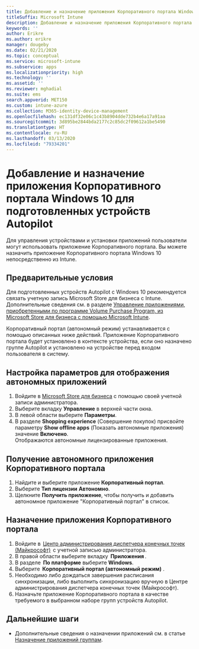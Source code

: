 ```yaml
---
title: Добавление и назначение приложения Корпоративного портала Windows 10 для подготовленных устройств Autopilot
titleSuffix: Microsoft Intune
description: Добавление и назначение приложения Корпоративного портала Windows 10 в Intune для подготовленных устройств Autopilot.
keywords: ''
author: Erikre
ms.author: erikre
manager: dougeby
ms.date: 02/21/2020
ms.topic: conceptual
ms.service: microsoft-intune
ms.subservice: apps
ms.localizationpriority: high
ms.technology: ''
ms.assetid: ''
ms.reviewer: mghadial
ms.suite: ems
search.appverid: MET150
ms.custom: intune-azure
ms.collection: M365-identity-device-management
ms.openlocfilehash: ec131df32e06c1c43b8904dde732b4e6a17a91aa
ms.sourcegitcommit: 3d895be2844bda2177c2c85dc2f09612a1be5490
ms.translationtype: HT
ms.contentlocale: ru-RU
ms.lasthandoff: 03/13/2020
ms.locfileid: "79334201"
---
```

# <a name="add-and-assign-the-windows-10-company-portal-app-for-autopilot-provisioned-devices"></a>Добавление и назначение приложения Корпоративного портала Windows 10 для подготовленных устройств Autopilot

Для управления устройствами и установки приложений пользователи могут использовать приложение Корпоративного портала. Вы можете назначить приложение Корпоративного портала Windows 10 непосредственно из Intune. 

## <a name="prerequisites"></a>Предварительные условия

Для подготовленных устройств Autopilot с Windows 10 рекомендуется связать учетную запись Microsoft Store для бизнеса с Intune. Дополнительные сведения см. в разделе [Управление приложениями, приобретенными по программе Volume Purchase Program, из Microsoft Store для бизнеса с помощью Microsoft Intune](windows-store-for-business.md).

Корпоративный портал (автономный режим) устанавливается с помощью описанных ниже действий. Приложение Корпоративного портала будет установлено в контексте устройства, если оно назначено группе Autopilot и установлено на устройстве перед входом пользователя в систему. 

## <a name="configure-settings-to-show-offline-app"></a>Настройка параметров для отображения автономных приложений

1. Войдите в [Microsoft Store для бизнеса](https://www.microsoft.com/business-store) с помощью своей учетной записи администратора.
2. Выберите вкладку **Управление** в верхней части окна.
3. В левой области выберите **Параметры**.
4. В разделе **Shopping experience** (Совершение покупок) присвойте параметру **Show offline apps** (Показать автономные приложения) значение **Включено**.  
    Отображаются автономные лицензированные приложения.

## <a name="get-the-offline-company-portal-app"></a>Получение автономного приложения Корпоративного портала

1. Найдите и выберите приложение **Корпоративный портал**.
2. Выберите **Тип лицензии** **Автономно**.
3. Щелкните **Получить приложение**, чтобы получить и добавить автономное приложение "Корпоративный портал" в список.

## <a name="assign-the-company-portal-app"></a>Назначение приложения Корпоративного портала

1. Войдите в  [Центр администрирования диспетчера конечных точек (Майкрософт)](https://go.microsoft.com/fwlink/?linkid=2109431)  с учетной записью администратора. 
2. В правой области выберите вкладку  **Приложения** .
3. В разделе  **По платформе** выберите **Windows**.
4. Выберите  **Корпоративный портал (автономный режим)** .
5. Необходимо либо дождаться завершения расписания синхронизации, либо выполнить синхронизацию вручную в Центре администрирования диспетчера конечных точек (Майкрософт).
6. Назначьте приложение Корпоративного портала в качестве требуемого в выбранном наборе групп устройств Autopilot.

## <a name="next-steps"></a>Дальнейшие шаги

- Дополнительные сведения о назначении приложений см. в статье [Назначение приложений группам](apps-deploy.md).

